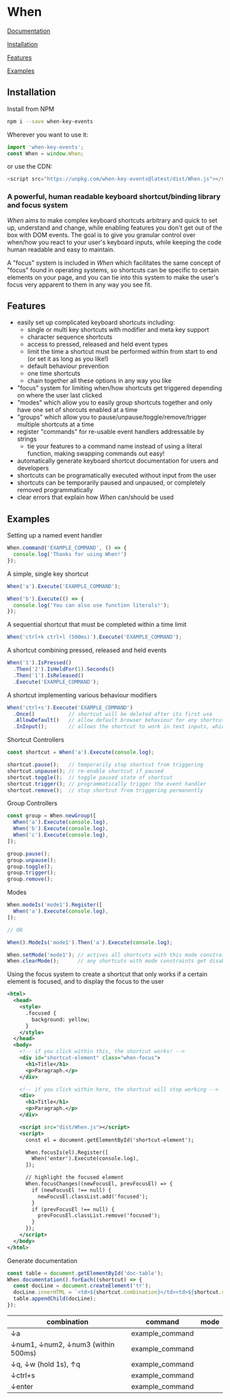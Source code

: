 # When

[Documentation](https://ericsartor.github.io/when/)

[Installation](#installation)

[Features](#features)

[Examples](#examples)

## Installation

Install from NPM

```bash
npm i --save when-key-events
```

Wherever you want to use it:

```javascript
import 'when-key-events';
const When = window.When;
```

or use the CDN:

```javascript
<script src="https://unpkg.com/when-key-events@latest/dist/When.js"></script>
```

### A powerful, human readable keyboard shortcut/binding library and focus system

*When* aims to make complex keyboard shortcuts arbitrary and quick to set up, understand and change, while enabling features you don't get out of the box with DOM events.  The goal is to give you granular control over when/how you react to your user's keyboard inputs, while keeping the code human readable and easy to maintain.

A "focus" system is included in *When* which facilitates the same concept of "focus" found in operating systems, so shortcuts can be specific to certain elements on your page, and you can tie into this system to make the user's focus very apparent to them in any way you see fit.

## Features

- easily set up complicated keyboard shortcuts including:
  - single or multi key shortcuts with modifier and meta key support
  - character sequence shortcuts
  - access to pressed, released and held event types
  - limit the time a shortcut must be performed within from start to end (or set it as long as you like!)
  - default behaviour prevention
  - one time shortcuts
  - chain together all these options in any way you like
- "focus" system for limiting when/how shortcuts get triggered depending on where the user last clicked
- "modes" which allow you to easily group shortcuts together and only have one set of shorcuts enabled at a time
- "groups" which allow you to pause/unpause/toggle/remove/trigger multiple shortcuts at a time
- register "commands" for re-usable event handlers addressable by strings
  - tie your features to a command name instead of using a literal function, making swapping commands out easy!
- automatically generate keyboard shortcut documentation for users and developers
- shortcuts can be programatically executed without input from the user
- shortcuts can be temporarily paused and unpaused, or completely removed programmatically
- clear errors that explain how *When* can/should be used

## Examples

Setting up a named event handler

```javascript
When.command('EXAMPLE_COMMAND', () => {
  console.log('Thanks for using When!')
});
```

A simple, single key shortcut

```javascript
When('a').Execute('EXAMPLE_COMMAND');

When('b').Execute(() => {
  console.log('You can also use function literals!');
});
```

A sequential shortcut that must be completed within a time limit

```javascript
When('ctrl+k ctrl+l (500ms)').Execute('EXAMPLE_COMMAND');
```

A shortcut combining pressed, released and held events
```javascript
When('1').IsPressed()
  .Then('2').IsHeldFor(1).Seconds()
  .Then('1').IsReleased()
  .Execute('EXAMPLE_COMMAND');
```

A shortcut implementing various behaviour modifiers
```javascript
When('ctrl+s').Execute('EXAMPLE_COMMAND')
  .Once()           // shortcut will be deleted after its first use
  .AllowDefault()   // allow default browser behaviour for any shortcuts involved in the chain (disabled by default)
  .InInput();       // allows the shortcut to work in text inputs, which is disabled by default
```

Shortcut Controllers

```javascript
const shortcut = When('a').Execute(console.log);

shortcut.pause();   // temporarily stop shortcut from triggering  
shortcut.unpause(); // re-enable shortcut if paused
shortcut.toggle();  // toggle paused state of shortcut
shortcut.trigger(); // programmatically trigger the event handler
shortcut.remove();  // stop shortcut from triggering permanently
```

Group Controllers

```javascript
const group = When.newGroup([
  When('a').Execute(console.log),
  When('b').Execute(console.log),
  When('c').Execute(console.log),
]);

group.pause();
group.unpause();
group.toggle();
group.trigger();
group.remove();
```

Modes

```javascript
When.modeIs('mode1').Register([
  When('a').Execute(console.log),
]);

// OR

When().ModeIs('mode1').Then('a').Execute(console.log);

When.setMode('mode1'); // actives all shortcuts with this mode constraint
When.clearMode();      // any shortcuts with mode constraints get disabled
```

Using the focus system to create a shortcut that only works if a certain element is focused,
and to display the focus to the user

```xml
<html>
  <head>
    <style>
      .focused {
        background: yellow;
      }
    </style>
  </head>
  <body>
    <!-- if you click within this, the shortcut works! -->
    <div id="shortcut-element" class="when-focus">
      <h1>Title</h1>
      <p>Paragraph.</p>
    </div>

    <!-- if you click within here, the shortcut will stop working -->
    <div>
      <h1>Title</h1>
      <p>Paragraph.</p>
    </div>

    <script src="dist/When.js"></script>
    <script>
      const el = document.getElementById('shortcut-element');

      When.focusIs(el).Register([
        When('enter').Execute(console.log),
      ]);

      // highlight the focused element
      When.focusChanges((newFocusEl, prevFocusEl) => {
        if (newFocusEl !== null) {
          newFocusEl.classList.add('focused');
        }
        if (prevFocusEl !== null) {
          prevFocusEl.classList.remove('focused');
        }
      });
    </script>
  </body>
</html>
```

Generate documentation

```javascript
const table = document.getElementById('doc-table');
When.documentation().forEach((shortcut) => {
  const docLine = document.createElement('tr');
  docLine.innerHTML = `<td>${shortcut.combination}</td><td>${shortcut.command}</td><td>${shortcut.mode}</td>`;
  table.appendChild(docLine);
});
```

| combination | command | mode |
|-|-|-|
| ↓a | example_command |
| ↓num1, ↓num2, ↓num3 (within 500ms) | example_command |
| ↓q, ↓w (hold 1s), ↑q | example_command |
| ↓ctrl+s | example_command |
| ↓enter | example_command |